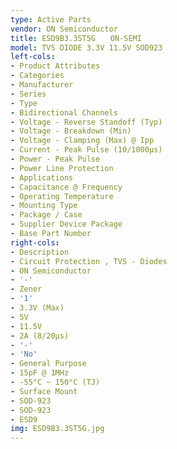 ```yaml
---
type: Active Parts
vendor: ON Semiconductor
title: ESD9B3.3ST5G　　ON-SEMI
model: TVS DIODE 3.3V 11.5V SOD923
left-cols:
- Product Attributes
- Categories
- Manufacturer
- Series
- Type
- Bidirectional Channels
- Voltage - Reverse Standoff (Typ)
- Voltage - Breakdown (Min)
- Voltage - Clamping (Max) @ Ipp
- Current - Peak Pulse (10/1000µs)
- Power - Peak Pulse
- Power Line Protection
- Applications
- Capacitance @ Frequency
- Operating Temperature
- Mounting Type
- Package / Case
- Supplier Device Package
- Base Part Number
right-cols:
- Description
- Circuit Protection , TVS - Diodes
- ON Semiconductor
- '-'
- Zener
- '1'
- 3.3V (Max)
- 5V
- 11.5V
- 2A (8/20µs)
- '-'
- 'No'
- General Purpose
- 15pF @ 1MHz
- -55°C ~ 150°C (TJ)
- Surface Mount
- SOD-923
- SOD-923
- ESD9
img: ESD9B3.3ST5G.jpg
---
```

